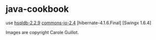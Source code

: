 java-cookbook
=============

use [hsqldb-2.2.9](http://sourceforge.net/projects/hsqldb/files/hsqldb/hsqldb_2_2/)
    [commons-io-2.4](http://commons.apache.org/io/download_io.cgi)
    [hibernate-4.1.6.Final]
    [Swingx 1.6.4]
    
Images are copyright Carole Guillot.